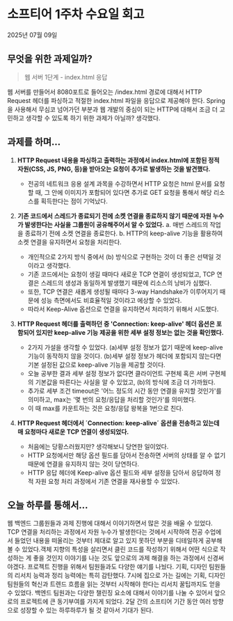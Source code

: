 # 소프티어 1주차 수요일 회고
2025년 07월 09일

## 무엇을 위한 과제일까?
> 웹 서버 1단계 - index.html 응답

웹 서버를 만들어서 8080포트로 들어오는 /index.html 경로에 대해서 HTTP Request 헤더를 파싱하고 적절한 index.html 파일을 응답으로 제공해야 한다.
Spring을 사용해서 무심코 넘어가던 부분과 웹 개발의 중심이 되는 HTTP에 대해서 조금 더 고민하고 생각할 수 있도록 하기 위한 과제가 아닐까? 생각했다.

## 과제를 하며...
1. **HTTP Request 내용을 파싱하고 출력하는 과정에서 index.html에 포함된 정적 자원(CSS, JS, PNG, 등)을 받아오는 요청이 추가로 발생하는 것을 발견했다.**
    - 전공의 네트워크 응용 설계 과목을 수강하면서 HTTP 요청은 html 문서를 요청할 때, 그 안에 이미지가 포함되어 있다면 추가로 GET 요청을 통해서 해당 리소스를 획득한다는 점이 기억났다.

    
2. **기존 코드에서 스레드가 종료되기 전에 소켓 연결을 종료하지 않기 때문에 자원 누수가 발생한다는 사실을 그룹원이 공유해주어서 알 수 있었다.**
    a. 매번 스레드의 작업을 종료하기 전에 소켓 연결을 종료한다.
    b. HTTP의 keep-alive 기능을 활용하여 소켓 연결을 유지하면서 요청을 처리한다.
    - 개인적으로 2가지 방식 중에서 (b) 방식으로 구현하는 것이 더 좋은 선택일 것이라고 생각했다.
    - 기존 코드에서는 요청이 생길 때마다 새로운 TCP 연결이 생성되었고, TCP 연결은 스레드의 생성과 동일하게 발생했기 때문에 리소스의 낭비가 심했다.
    - 또한, TCP 연결은 새롭게 생성될 때마다 3-way Handshake가 이루어지기 때문에 성능 측면에서도 비효율적일 것이라고 에상할 수 있었다.
    - 따라서 Keep-Alive 옵션으로 연결을 유지하면서 처리하기 위해서 시도했다.

    
3. **HTTP Request 헤더를 출력하던 중 'Connection: keep-alive' 헤더 옵션은 포함되어 있지만 keep-alive 기능 제공을 위한 세부 설정 정보는 없는 것을 확인했다.**
    - 2가지 가설을 생각할 수 있었다. (a)세부 설정 정보가 없기 때문에 keep-alive 기능이 동작하지 않을 것이다. (b)세부 설정 정보가 헤더에 포함되지 않는다면 기본 설정된 값으로 keep-alive 기능을 제공할 것이다.
    - 오늘 공부한 결과 세부 설정 정보가 없다면 클라이언트 구현체 혹은 서버 구현체의 기본값을 따른다는 사실을 알 수 있었고, (b)의 방식에 조금 더 가까웠다.
    - 추가로 세부 조건 timeout은 '어느 정도의 시간 동안 연결을 유지할 것인가'를 의미하고, max는 '몇 번의 요청/응답을 처리할 것인가'를 의미했다.
    - 이 때 max를 카운트하는 것은 요청/응답 왕복을 1번으로 친다.

    
4. **HTTP Request 헤더에서 ´Connection: keep-alive´ 옵션을 전송하고 있는데 매 요청마다 새로운 TCP 연결이 생성되었다.**
    - 처음에는 당황스러웠지만? 생각해보니 당연한 일이었다.
    - HTTP 요청에서만 해당 옵션 필드를 담아서 전송하면 서버의 상태를 알 수 없기 때문에 연결을 유지하지 않는 것이 당연하다.
    - HTTP 응답 헤더에 Keep-alive 옵션 필드와 세부 설정을 담아서 응답하여 정적 자원 요청 처리 과정에서 기존 연결을 재사용할 수 있었다.

## 오늘 하루를 통해서...
웹 백엔드 그룹원들과 과제 진행에 대해서 이야기하면서 많은 것을 배울 수 있었다.
TCP 연결을 처리하는 과정에서 자원 누수가 발생한다는 것에서 시작하여 전공 수업에서 들었던 내용을 떠올리는 것부터 제대로 알고 있지 못하던 부분을 디테일하게 공부해볼 수 있었다.객체 지향의 특성을 살리면서 클린 코드를 작성하기 위해서 어떤 식으로 작성하는 게 좋을 것인지 이야기를 나눈 것도 앞으로의 과제 해결을 하는 과정에서 신경써야겠다.
프로젝트 진행을 위해서 팀원들과도 다양한 얘기를 나눴다. 기획, 디자인 팀원들의 리서치 능력과 정리 능력에는 특히 감탄했다. 7시에 집으로 가는 길에는 기획, 디자인 팀원들의 혁신과 트렌드 흐름을 읽는 것부터 시작해야 한다는 리서치 꿀팁까지도 얻을 수 있었다. 백엔드 팀원과는 다양한 챌린징 요소에 대해서 이야기를 나눌 수 있어서 앞으로의 프로젝트에 큰 동기부여를 가지게 되었다.
2달 간의 소프티어 기간 동안 여러 방향으로 성장할 수 있는 하루하루가 될 것 같아서 기대가 된다.
    
